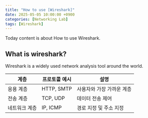 ```yaml
---
title: "How to use [Wireshark]"
date: 2025-05-05 10:00:00 +0900
categories: [Networking Lab]
tags: [Wireshark]
---
```


Today content is about How to use Wireshark.


## What is wireshark? 
  Wireshark is a widely used network analysis tool around the world. 
  
| 계층 | 프로토콜 예시 | 설명               |
|------|---------------|--------------------|
| 응용 계층 | HTTP, SMTP      | 사용자와 가장 가까운 계층 |
| 전송 계층 | TCP, UDP        | 데이터 전송 제어         |
| 네트워크 계층 | IP, ICMP       | 경로 지정 및 주소 지정   |
  
  
